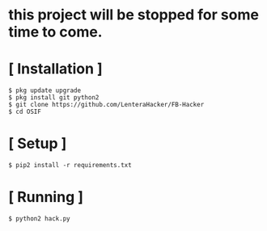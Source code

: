 
# this project will be stopped for some time to come.





# [ Installation ]
```
$ pkg update upgrade
$ pkg install git python2
$ git clone https://github.com/LenteraHacker/FB-Hacker
$ cd OSIF
```

# [ Setup ]
```
$ pip2 install -r requirements.txt
```
# [ Running ]
```
$ python2 hack.py
```
